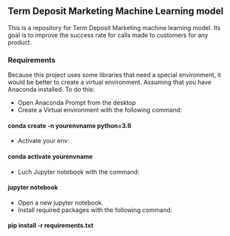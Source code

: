 ## Term Deposit Marketing Machine Learning model
This is a repository for Term Deposit Marketing machine learning model. Its goal is to improve the success rate for calls made to customers for any product.
### Requirements
Because this project uses some libraries that need a special environment, it would be better to create a virtual environment. Assuming that you have Anaconda installed. 
To do this:
* Open Anaconda Prompt from the desktop
* Create a Virtual environment with the following command:    
#### **conda create -n yourenvname python=3.6** 
* Activate your env: 
#### **conda activate yourenvname**
* Luch Jupyter notebook with the command:
#### **jupyter notebook**
* Open a new jupyter notebook.
* Install required packages with the following command:      
#### **pip install -r requirements.txt**
